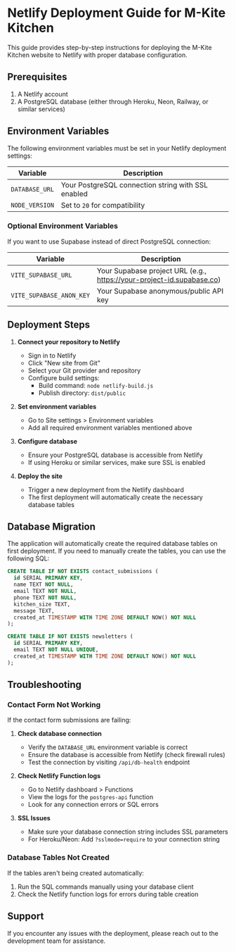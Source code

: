 # Netlify Deployment Guide for M-Kite Kitchen

This guide provides step-by-step instructions for deploying the M-Kite Kitchen website to Netlify with proper database configuration.

## Prerequisites

1. A Netlify account
2. A PostgreSQL database (either through Heroku, Neon, Railway, or similar services)

## Environment Variables

The following environment variables must be set in your Netlify deployment settings:

| Variable | Description |
|----------|-------------|
| `DATABASE_URL` | Your PostgreSQL connection string with SSL enabled |
| `NODE_VERSION` | Set to `20` for compatibility |

### Optional Environment Variables

If you want to use Supabase instead of direct PostgreSQL connection:

| Variable | Description |
|----------|-------------|
| `VITE_SUPABASE_URL` | Your Supabase project URL (e.g., https://your-project-id.supabase.co) |
| `VITE_SUPABASE_ANON_KEY` | Your Supabase anonymous/public API key |

## Deployment Steps

1. **Connect your repository to Netlify**
   - Sign in to Netlify
   - Click "New site from Git"
   - Select your Git provider and repository
   - Configure build settings:
     - Build command: `node netlify-build.js`
     - Publish directory: `dist/public`

2. **Set environment variables**
   - Go to Site settings > Environment variables
   - Add all required environment variables mentioned above

3. **Configure database**
   - Ensure your PostgreSQL database is accessible from Netlify
   - If using Heroku or similar services, make sure SSL is enabled

4. **Deploy the site**
   - Trigger a new deployment from the Netlify dashboard
   - The first deployment will automatically create the necessary database tables

## Database Migration

The application will automatically create the required database tables on first deployment. If you need to manually create the tables, you can use the following SQL:

```sql
CREATE TABLE IF NOT EXISTS contact_submissions (
  id SERIAL PRIMARY KEY,
  name TEXT NOT NULL,
  email TEXT NOT NULL,
  phone TEXT NOT NULL,
  kitchen_size TEXT,
  message TEXT,
  created_at TIMESTAMP WITH TIME ZONE DEFAULT NOW() NOT NULL
);

CREATE TABLE IF NOT EXISTS newsletters (
  id SERIAL PRIMARY KEY,
  email TEXT NOT NULL UNIQUE,
  created_at TIMESTAMP WITH TIME ZONE DEFAULT NOW() NOT NULL
);
```

## Troubleshooting

### Contact Form Not Working

If the contact form submissions are failing:

1. **Check database connection**
   - Verify the `DATABASE_URL` environment variable is correct
   - Ensure the database is accessible from Netlify (check firewall rules)
   - Test the connection by visiting `/api/db-health` endpoint

2. **Check Netlify Function logs**
   - Go to Netlify dashboard > Functions
   - View the logs for the `postgres-api` function
   - Look for any connection errors or SQL errors

3. **SSL Issues**
   - Make sure your database connection string includes SSL parameters
   - For Heroku/Neon: Add `?sslmode=require` to your connection string

### Database Tables Not Created

If the tables aren't being created automatically:

1. Run the SQL commands manually using your database client
2. Check the Netlify function logs for errors during table creation

## Support

If you encounter any issues with the deployment, please reach out to the development team for assistance.